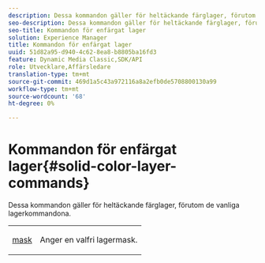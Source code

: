 ```yaml
---
description: Dessa kommandon gäller för heltäckande färglager, förutom de vanliga lagerkommandona.
seo-description: Dessa kommandon gäller för heltäckande färglager, förutom de vanliga lagerkommandona.
seo-title: Kommandon för enfärgat lager
solution: Experience Manager
title: Kommandon för enfärgat lager
uuid: 51d82a95-d940-4c62-8ea8-b8805ba16fd3
feature: Dynamic Media Classic,SDK/API
role: Utvecklare,Affärsledare
translation-type: tm+mt
source-git-commit: 469d1a5c43a972116a8a2efb0de5708800130a99
workflow-type: tm+mt
source-wordcount: '68'
ht-degree: 0%

---
```



# Kommandon för enfärgat lager{#solid-color-layer-commands}

Dessa kommandon gäller för heltäckande färglager, förutom de vanliga lagerkommandona.

<table id="simpletable_4E563E4C797E45F390340258170BDCE4"> 
 <tr class="strow"> 
  <td class="stentry"> <p><a href="../../../../../../is-api/http-ref/image-serving-api-ref/c-http-protocol-reference/c-command-reference/r-mask.md#reference-922254e027404fb890b850e2723ee06e" type="reference" format="dita" scope="local"> mask</a> </p> </td> 
  <td class="stentry"> <p>Anger en valfri lagermask. </p></td> 
 </tr> 
</table>

